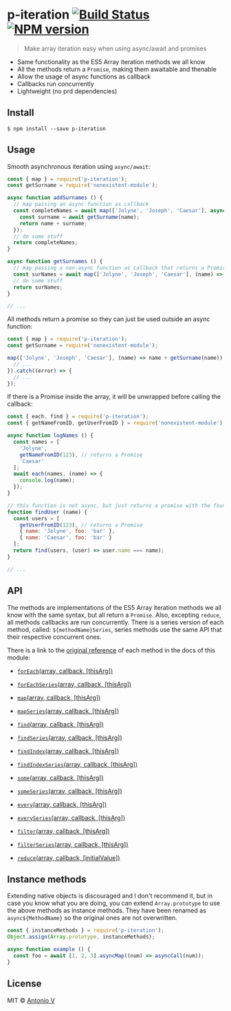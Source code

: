 # p-iteration [![Build Status](https://travis-ci.org/toniov/p-iteration.svg?branch=master)](https://travis-ci.org/toniov/p-iteration) [![NPM version](https://badge.fury.io/js/p-iteration.svg)](http://badge.fury.io/js/p-iteration)


> Make array iteration easy when using async/await and promises

- Same functionality as the ES5 Array iteration methods we all know
- All the methods return a `Promise`, making them awaitable and thenable
- Allow the usage of async functions as callback
- Callbacks run concurrently
- Lightweight (no prd dependencies)


## Install

```
$ npm install --save p-iteration
```


## Usage

Smooth asynchronous iteration using `async/await`:

```js
const { map } = require('p-iteration');
const getSurname = require('nonexistent-module');

async function addSurnames () {
  // map passing an async function as callback
  const completeNames = await map(['Jolyne', 'Joseph', 'Caesar'], async (name) => {
    const surname = await getSurname(name);
    return name + surname;
  });
  // do some stuff
  return completeNames;
}

async function getSurnames () {
  // map passing a non-async function as callback that returns a Promise
  const surNames = await map(['Jolyne', 'Joseph', 'Caesar'], (name) => getSurname(name));
  // do some stuff
  return surNames; 
}

// ...
```

All methods return a promise so they can just be used outside an async function:

```js
const { map } = require('p-iteration');
const getSurname = require('nonexistent-module');

map(['Jolyne', 'Joseph', 'Caesar'], (name) => name + getSurname(name)).then((result) => {
  // ...
}).catch((error) => {
  // ...
});
```

If there is a Promise inside the array, it will be unwrapped before calling the callback:

```js
const { each, find } = require('p-iteration');
const { getNameFromID, getUserFromID } = require('nonexistent-module');

async function logNames () {
  const names = [
    'Jolyne',
    getNameFromID(123), // returns a Promise
    'Caesar'
  ];
  await each(names, (name) => {
    console.log(name);
  });
}

// this function is not async, but just returns a promise with the found user
function findUser (name) {
  const users = [
    getUserFromID(123), // returns a Promise
    { name: 'Jolyne', foo: 'bar' },
    { name: 'Caesar', foo: 'bar' }
  ];
  return find(users, (user) => user.name === name);
}

// ...

```


## API

The methods are implementations of the ES5 Array iteration methods we all know with the same syntax, but all return a `Promise`. Also, excepting `reduce`, all methods callbacks are run concurrently. There is a series version of each method, called: `${methodName}Series`, series methods use the same API that their respective concurrent ones.

There is a link to the [original reference](https://developer.mozilla.org/en-US/docs/Web/JavaScript/Reference/Global_Objects/Array) of each method in the docs of this module:

- [`forEach`(array, callback, [thisArg])](https://toniov.github.io/p-iteration/docs/forEach.html)

- [`forEachSeries`(array, callback, [thisArg])](https://toniov.github.io/p-iteration/docs/forEachSeries.html)

- [`map`(array, callback, [thisArg])](https://toniov.github.io/p-iteration/docs/global/map.html)

- [`mapSeries`(array, callback, [thisArg])](https://toniov.github.io/p-iteration/docs/global/mapSeries.html)

- [`find`(array, callback, [thisArg])](https://toniov.github.io/p-iteration/docs/global/find.html)

- [`findSeries`(array, callback, [thisArg])](https://toniov.github.io/p-iteration/docs/global/findSeries.html)

- [`findIndex`(array, callback, [thisArg])](https://toniov.github.io/p-iteration/docs/global/findIndex.html)

- [`findIndexSeries`(array, callback, [thisArg])](https://toniov.github.io/p-iteration/docs/global/findIndexSeries.html)

- [`some`(array, callback, [thisArg])](https://toniov.github.io/p-iteration/docs/global/some.html)

- [`someSeries`(array, callback, [thisArg])](https://toniov.github.io/p-iteration/docs/global/someSeries.html)

- [`every`(array, callback, [thisArg])](https://toniov.github.io/p-iteration/docs/global/every.html)

- [`everySeries`(array, callback, [thisArg])](https://toniov.github.io/p-iteration/docs/global/everySeries.html)

- [`filter`(array, callback, [thisArg])](https://toniov.github.io/p-iteration/docs/global/filter.html)

- [`filterSeries`(array, callback, [thisArg])](https://toniov.github.io/p-iteration/docs/global/filterSeries.html)

- [`reduce`(array, callback, [initialValue])](https://toniov.github.io/p-iteration/docs/global/reduce.html)


## Instance methods

Extending native objects is discouraged and I don't recommend it, but in case you know what you are doing, you can extend `Array.prototype` to use the above methods as instance methods. They have been renamed as `async${MethodName}` so the original ones are not overwritten.

```js
const { instanceMethods } = require('p-iteration');
Object.assign(Array.prototype, instanceMethods);

async function example () {
  const foo = await [1, 2, 3].asyncMap((num) => asyncCall(num));  
}
```


## License

MIT © [Antonio V](https://github.com/toniov)